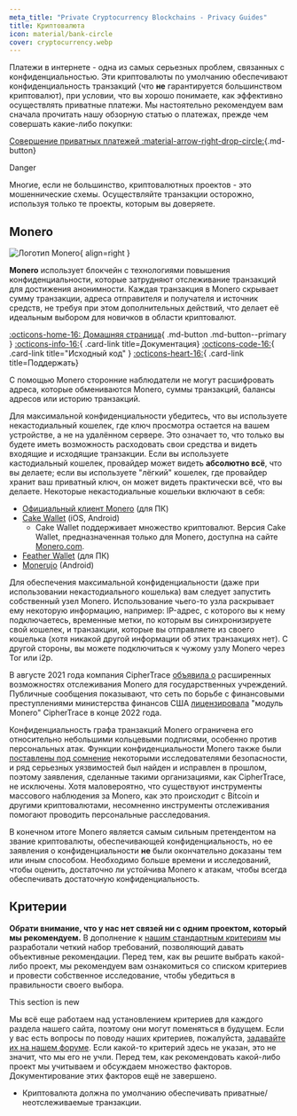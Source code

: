 ```yaml
---
meta_title: "Private Cryptocurrency Blockchains - Privacy Guides"
title: Криптовалюта
icon: material/bank-circle
cover: cryptocurrency.webp
---
```


Платежи в интернете - одна из самых серьезных проблем, связанных с конфиденциальностью. Эти криптовалюты по умолчанию обеспечивают конфиденциальность транзакций (что **не** гарантируется большинством криптовалют), при условии, что вы хорошо понимаете, как эффективно осуществлять приватные платежи. Мы настоятельно рекомендуем вам сначала прочитать нашу обзорную статью о платежах, прежде чем совершать какие-либо покупки:

[Совершение приватных платежей :material-arrow-right-drop-circle:](advanced/payments.md ""){.md-button}

<div class="admonition danger" markdown>
<p class="admonition-title">Danger</p>

Многие, если не большинство, криптовалютных проектов - это мошеннические схемы. Осуществляйте транзакции осторожно, используя только те проекты, которым вы доверяете.

</div>

## Monero

<div class="admonition recommendation" markdown>

![Логотип Monero](assets/img/cryptocurrency/monero.svg){ align=right }

**Monero** использует блокчейн с технологиями повышения конфиденциальности, которые затрудняют отслеживание транзакций для достижения анонимности. Каждая транзакция в Monero скрывает сумму транзакции, адреса отправителя и получателя и источник средств, не требуя при этом дополнительных действий, что делает её идеальным выбором для новичков в области криптовалют.

[:octicons-home-16: Домашняя страница](https://www.getmonero.org/){ .md-button .md-button--primary }
[:octicons-info-16:](https://www.getmonero.org/resources/user-guides/){ .card-link title=Документация}
[:octicons-code-16:](https://github.com/monero-project/monero){ .card-link title="Исходный код" }
[:octicons-heart-16:](https://www.getmonero.org/get-started/contributing/){ .card-link title=Поддержать}

</details>

</div>

С помощью Monero сторонние наблюдатели не могут расшифровать адреса, которые обмениваются Monero, суммы транзакций, балансы адресов или историю транзакций.

Для максимальной конфиденциальности убедитесь, что вы используете некастодиальный кошелек, где ключ просмотра остается на вашем устройстве, а не на удалённом сервере. Это означает то, что только вы будете иметь возможность расходовать свои средства и видеть входящие и исходящие транзакции. Если вы используете кастодиальный кошелек, провайдер может видеть **абсолютно всё**, что вы делаете; если вы используете "лёгкий" кошелек, где провайдер хранит ваш приватный ключ, он может видеть практически всё, что вы делаете. Некоторые некастодиальные кошельки включают в себя:

- [Официальный клиент Monero](https://getmonero.org/ru/downloads/) (для ПК)
- [Cake Wallet](https://cakewallet.com/) (iOS, Android)
    - Cake Wallet поддерживает множество криптовалют. Версия Cake Wallet, предназначенная только для Monero, доступна на сайте [Monero.com](https://monero.com/).
- [Feather Wallet](https://featherwallet.org/) (для ПК)
- [Monerujo](https://www.monerujo.io/) (Android)

Для обеспечения максимальной конфиденциальности (даже при использовании некастодиального кошелька) вам следует запустить собственный узел Monero. Использование чьего-то узла раскрывает ему некоторую информацию, например: IP-адрес, с которого вы к нему подключаетесь, временные метки, по которым вы синхронизируете свой кошелек, и транзакции, которые вы отправляете из своего кошелька (хотя никакой другой информации об этих транзакциях нет). С другой стороны, вы можете подключиться к чужому узлу Monero через Tor или i2p.

В августе 2021 года компания CipherTrace [объявила о](https://ciphertrace.com/enhanced-monero-tracing/) расширенных возможностях отслеживания Monero для государственных учреждений. Публичные сообщения показывают, что сеть по борьбе с финансовыми преступлениями министерства финансов США [лицензировала](https://sam.gov/opp/d12cbe9afbb94ca68006d0f006d355ac/view) "модуль Monero" CipherTrace в конце 2022 года.

Конфиденциальность графа транзакций Monero ограничена его относительно небольшими кольцевыми подписями, особенно против персональных атак. Функции конфиденциальности Monero также были [поставлены под сомнение](https://web.archive.org/web/20180331203053/https://www.wired.com/story/monero-privacy/) некоторыми исследователями безопасности, и ряд серьезных уязвимостей был найден и исправлен в прошлом, поэтому заявления, сделанные такими организациями, как CipherTrace, не исключены. Хотя маловероятно, что существуют инструменты массового наблюдения за Monero, как это происходит с Bitcoin и другими криптовалютами, несомненно инструменты отслеживания помогают проводить персональные расследования.

В конечном итоге Monero является самым сильным претендентом на звание криптовалюты, обеспечивающей конфиденциальность, но ее заявления о конфиденциальности **не** были окончательно доказаны тем или иным способом. Необходимо больше времени и исследований, чтобы оценить, достаточно ли устойчива Monero к атакам, чтобы всегда обеспечивать достаточную конфиденциальность.

## Критерии

**Обрати внимание, что у нас нет связей ни с одним проектом, который мы рекомендуем.** В дополнение к [нашим стандартным критериям](about/criteria.md) мы разработали четкий набор требований, позволяющий давать объективные рекомендации. Перед тем, как вы решите выбрать какой-либо проект, мы рекомендуем вам ознакомиться со списком критериев и провести собственное исследование, чтобы убедиться в правильности своего выбора.

<div class="admonition example" markdown>
<p class="admonition-title">This section is new</p>

Мы всё еще работаем над установлением критериев для каждого раздела нашего сайта, поэтому они могут поменяться в будущем. Если у вас есть вопросы по поводу наших критериев, пожалуйста, [задавайте их на нашем форуме](https://discuss.privacyguides.net/latest). Если какой-то критерий здесь не указан, это не значит, что мы его не учли. Перед тем, как рекомендовать какой-либо проект мы учитываем и обсуждаем множество факторов. Документирование этих факторов ещё не завершено.

</div>

- Криптовалюта должна по умолчанию обеспечивать приватные/неотслеживаемые транзакции.
